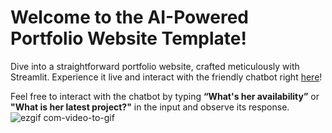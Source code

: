 # Welcome to the AI-Powered Portfolio Website Template!
Dive into a straightforward portfolio website, crafted meticulously with Streamlit. Experience it live and interact with the friendly chatbot right [here](https://portfolio-demo.xs6r134s1i6.us-east.codeengine.appdomain.cloud/)! 

Feel free to interact with the chatbot by typing **“What's her availability”** or **"What is her latest project?"** in the input and observe its response.
![ezgif com-video-to-gif](https://github.com/vicky-playground/portfolio-chat-demo/assets/90204593/59ca859c-d637-4c44-a167-791592882e49)
